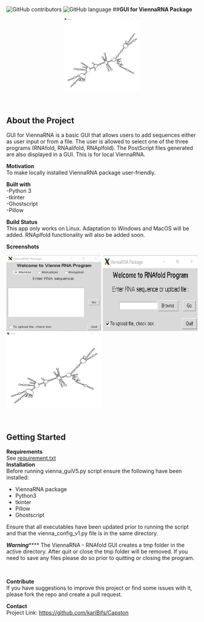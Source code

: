 ![GitHub contributors](https://img.shields.io/github/contributors/kariBifs/capston?color=color)
![GitHub language](https://img.shields.io/badge/language-Python-red)
##**GUI for ViennaRNA Package**
<p align="center">
 <img src = "imagesread/viennaout.png" width =200>
</p>
<br>
 
## **About the Project**

GUI for ViennaRNA is a
basic GUI that allows users to add sequences either as 
user input or from a file. The user is allowed to select one of the three programs (RNAfold, RNAalifold, RNAplfold).
The PostScript files generated are also displayed in a GUI. 
This is for local ViennaRNA.
<br>

**Motivation**
<br>
To make locally installed ViennaRNA package user-friendly.
<br>

**Built with**
<br>
-Python 3
<br>
-tkinter
<br>
-Ghostscript
<br>
-Pillow
<br>

**Build Status**
<br>
This app only works on Linux. Adaptation to Windows and MacOS will be added. RNAplfold functionality will also be added soon.
<br>

**Screenshots**
<br>
<p align="left">
 <img src = "imagesread/Screenshot 2022-03-12 143326.png"width=250 height=200>
 <img src = "imagesread/ViennaGuiBrow.png"width=250 height=200>
 <img src = "imagesread/viennaout.png"width=250 height=200>
</p>
<br>

## **Getting Started**


**Requirements**
<br>
See [requirement.txt](https://github.com/kariBifs/Capston)
<br>
**Installation**
<br>
Before running vienna_guiV5.py script ensure the 
following have been installed:

- ViennaRNA package
- Python3
- tkinter
- Pillow
- Ghostscript

Ensure that all executables have been updated prior to
running the script and that the vienna_config_v1.py file
is in the same directory.

***********************Warning***************************
The ViennaRNA - RNAfold GUI creates a tmp folder in the
active directory. After quit or close the tmp folder will be 
removed. If you need to save any files please do so prior
to quitting or closing the program.
<!--how to use?-->
<br>

**Contribute**
<br>
If you have suggestions to improve this project or find some issues with it, please fork the repo and create a pull request.
<br>

**Contact**
<br>
Project Link: https://github.com/kariBifs/Capston
